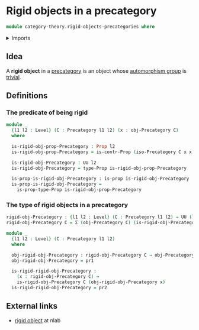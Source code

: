 # Rigid objects in a precategory

```agda
module category-theory.rigid-objects-precategories where
```

<details><summary>Imports</summary>

```agda
open import category-theory.isomorphisms-in-precategories
open import category-theory.precategories

open import foundation.contractible-types
open import foundation.dependent-pair-types
open import foundation.function-types
open import foundation.identity-types
open import foundation.propositions
open import foundation.universe-levels

open import group-theory.trivial-groups
```

</details>

## Idea

A **rigid object** in a [precategory](category-theory.precategories.md) is an
object whose [automorphism group](group-theory.automorphism-groups.md) is
[trivial](group-theory.trivial-groups.md).

## Definitions

### The predicate of being rigid

```agda
module _
  {l1 l2 : Level} (C : Precategory l1 l2) (x : obj-Precategory C)
  where

  is-rigid-obj-prop-Precategory : Prop l2
  is-rigid-obj-prop-Precategory = is-contr-Prop (iso-Precategory C x x)

  is-rigid-obj-Precategory : UU l2
  is-rigid-obj-Precategory = type-Prop is-rigid-obj-prop-Precategory

  is-prop-is-rigid-obj-Precategory : is-prop is-rigid-obj-Precategory
  is-prop-is-rigid-obj-Precategory =
    is-prop-type-Prop is-rigid-obj-prop-Precategory
```

### The type of rigid objects in a precategory

```agda
rigid-obj-Precategory : {l1 l2 : Level} (C : Precategory l1 l2) → UU (l1 ⊔ l2)
rigid-obj-Precategory C = Σ (obj-Precategory C) (is-rigid-obj-Precategory C)

module _
  {l1 l2 : Level} (C : Precategory l1 l2)
  where

  obj-rigid-obj-Precategory : rigid-obj-Precategory C → obj-Precategory C
  obj-rigid-obj-Precategory = pr1

  is-rigid-rigid-obj-Precategory :
    (x : rigid-obj-Precategory C) →
    is-rigid-obj-Precategory C (obj-rigid-obj-Precategory x)
  is-rigid-rigid-obj-Precategory = pr2
```

## External links

- [rigid object](https://ncatlab.org/nlab/show/rigid+object) at nlab
